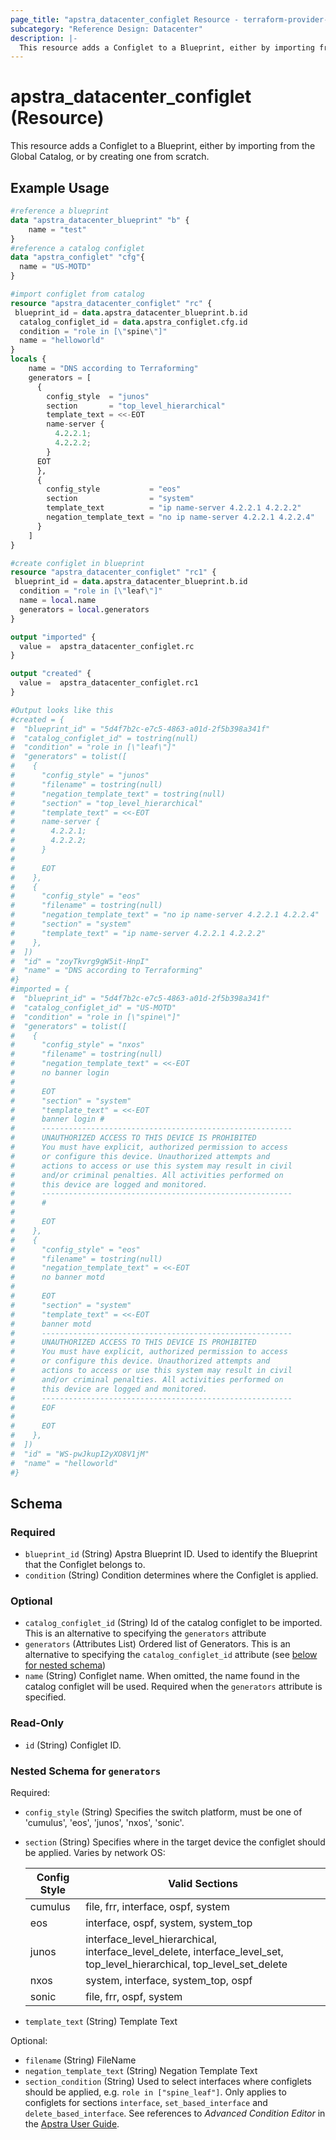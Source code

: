 ```yaml
---
page_title: "apstra_datacenter_configlet Resource - terraform-provider-apstra"
subcategory: "Reference Design: Datacenter"
description: |-
  This resource adds a Configlet to a Blueprint, either by importing from the Global Catalog, or by creating one from scratch.
---
```


# apstra_datacenter_configlet (Resource)

This resource adds a Configlet to a Blueprint, either by importing from the Global Catalog, or by creating one from scratch.


## Example Usage

```terraform
#reference a blueprint
data "apstra_datacenter_blueprint" "b" {
	name = "test"
}
#reference a catalog configlet
data "apstra_configlet" "cfg"{
  name = "US-MOTD"
}

#import configlet from catalog
resource "apstra_datacenter_configlet" "rc" {
 blueprint_id = data.apstra_datacenter_blueprint.b.id
  catalog_configlet_id = data.apstra_configlet.cfg.id
  condition = "role in [\"spine\"]"
  name = "helloworld"
}
locals {
    name = "DNS according to Terraforming"
    generators = [
      {
        config_style  = "junos"
        section       = "top_level_hierarchical"
        template_text = <<-EOT
        name-server {
          4.2.2.1;
          4.2.2.2;
        }
      EOT
      },
      {
        config_style           = "eos"
        section                = "system"
        template_text          = "ip name-server 4.2.2.1 4.2.2.2"
        negation_template_text = "no ip name-server 4.2.2.1 4.2.2.4"
      }
    ]
}

#create configlet in blueprint
resource "apstra_datacenter_configlet" "rc1" {
 blueprint_id = data.apstra_datacenter_blueprint.b.id
  condition = "role in [\"leaf\"]"
  name = local.name
  generators = local.generators
}

output "imported" {
  value =  apstra_datacenter_configlet.rc
}

output "created" {
  value =  apstra_datacenter_configlet.rc1
}

#Output looks like this
#created = {
#  "blueprint_id" = "5d4f7b2c-e7c5-4863-a01d-2f5b398a341f"
#  "catalog_configlet_id" = tostring(null)
#  "condition" = "role in [\"leaf\"]"
#  "generators" = tolist([
#    {
#      "config_style" = "junos"
#      "filename" = tostring(null)
#      "negation_template_text" = tostring(null)
#      "section" = "top_level_hierarchical"
#      "template_text" = <<-EOT
#      name-server {
#        4.2.2.1;
#        4.2.2.2;
#      }
#
#      EOT
#    },
#    {
#      "config_style" = "eos"
#      "filename" = tostring(null)
#      "negation_template_text" = "no ip name-server 4.2.2.1 4.2.2.4"
#      "section" = "system"
#      "template_text" = "ip name-server 4.2.2.1 4.2.2.2"
#    },
#  ])
#  "id" = "zoyTkvrg9gW5it-HnpI"
#  "name" = "DNS according to Terraforming"
#}
#imported = {
#  "blueprint_id" = "5d4f7b2c-e7c5-4863-a01d-2f5b398a341f"
#  "catalog_configlet_id" = "US-MOTD"
#  "condition" = "role in [\"spine\"]"
#  "generators" = tolist([
#    {
#      "config_style" = "nxos"
#      "filename" = tostring(null)
#      "negation_template_text" = <<-EOT
#      no banner login
#
#      EOT
#      "section" = "system"
#      "template_text" = <<-EOT
#      banner login #
#      --------------------------------------------------------
#      UNAUTHORIZED ACCESS TO THIS DEVICE IS PROHIBITED
#      You must have explicit, authorized permission to access
#      or configure this device. Unauthorized attempts and
#      actions to access or use this system may result in civil
#      and/or criminal penalties. All activities performed on
#      this device are logged and monitored.
#      --------------------------------------------------------
#      #
#
#      EOT
#    },
#    {
#      "config_style" = "eos"
#      "filename" = tostring(null)
#      "negation_template_text" = <<-EOT
#      no banner motd
#
#      EOT
#      "section" = "system"
#      "template_text" = <<-EOT
#      banner motd
#      --------------------------------------------------------
#      UNAUTHORIZED ACCESS TO THIS DEVICE IS PROHIBITED
#      You must have explicit, authorized permission to access
#      or configure this device. Unauthorized attempts and
#      actions to access or use this system may result in civil
#      and/or criminal penalties. All activities performed on
#      this device are logged and monitored.
#      --------------------------------------------------------
#      EOF
#
#      EOT
#    },
#  ])
#  "id" = "WS-pwJkupI2yXO8V1jM"
#  "name" = "helloworld"
#}
```

<!-- schema generated by tfplugindocs -->
## Schema

### Required

- `blueprint_id` (String) Apstra Blueprint ID. Used to identify the Blueprint that the Configlet belongs to.
- `condition` (String) Condition determines where the Configlet is applied.

### Optional

- `catalog_configlet_id` (String) Id of the catalog configlet to be imported. This is an alternative to specifying the `generators` attribute
- `generators` (Attributes List) Ordered list of Generators. This is an alternative to specifying the `catalog_configlet_id` attribute (see [below for nested schema](#nestedatt--generators))
- `name` (String) Configlet name. When omitted, the name found in the catalog configlet will be used. Required when the `generators` attribute is specified.

### Read-Only

- `id` (String) Configlet ID.

<a id="nestedatt--generators"></a>
### Nested Schema for `generators`

Required:

- `config_style` (String) Specifies the switch platform, must be one of 'cumulus', 'eos', 'junos', 'nxos', 'sonic'.
- `section` (String) Specifies where in the target device the configlet should be applied. Varies by network OS:

  | **Config Style**  | **Valid Sections** |
  |---|---|
  |cumulus|file, frr, interface, ospf, system|
  |eos|interface, ospf, system, system_top|
  |junos|interface_level_hierarchical, interface_level_delete, interface_level_set, top_level_hierarchical, top_level_set_delete|
  |nxos|system, interface, system_top, ospf|
  |sonic|file, frr, ospf, system|
- `template_text` (String) Template Text

Optional:

- `filename` (String) FileName
- `negation_template_text` (String) Negation Template Text
- `section_condition` (String) Used to select interfaces where configlets should be applied, e.g. `role in ["spine_leaf"]`. Only applies to configlets for sections `interface`, `set_based_interface` and `delete_based_interface`. See references to *Advanced Condition Editor* in the [Apstra User Guide](https://www.juniper.net/documentation/us/en/software/apstra5.0/apstra-user-guide/topics/task/configlet-import-blueprint.html).



